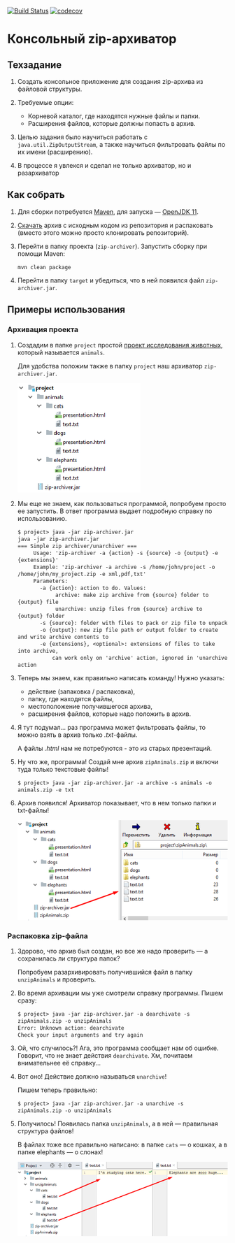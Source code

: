 [![Build Status](https://travis-ci.org/vermucht/zip-archiver.svg?branch=master)](https://travis-ci.org/vermucht/zip-archiver)
[![codecov](https://codecov.io/gh/vermucht/zip-archiver/branch/master/graph/badge.svg)](https://codecov.io/gh/vermucht/zip-archiver)

# Консольный zip-архиватор

## Техзадание

1. Создать консольное приложение для создания zip-архива из файловой структуры.

1. Требуемые опции: 
    - Корневой каталог, где находятся нужные файлы и папки.
    - Расширения файлов, которые должны попасть в архив.
        
1. Целью задания было научиться работать с `java.util.ZipOutputStream`, а также научиться фильтровать файлы по их имени (расширению).

1. В процессе я увлекся и сделал не только архиватор, но и разархиватор 

## Как собрать

1. Для сборки потребуется [Maven](https://maven.apache.org/download.cgi), 
для запуска — [OpenJDK 11](https://jdk.java.net/11/).

1. [Скачать](https://github.com/vermucht/zip-archiver/archive/master.zip)
архив с исходным кодом из репозитория и распаковать 
(вместо этого можно просто клонировать репозиторий).

1. Перейти в папку проекта (`zip-archiver`). 
Запустить сборку при помощи Maven: 
    ```
    mvn clean package
    ```

1. Перейти в папку `target` и убедиться, что в ней появился файл `zip-archiver.jar`.

## Примеры использования

### Архивация проекта

1. Создадим в папке `project` простой 
[проект исследования животных](https://github.com/vermucht/zip-archiver/tree/master/docs/animals), 
который называется `animals`.
    
    Для удобства положим также в папку `project` наш архиватор `zip-archiver.jar`.

    ![Дерево проекта исследователя животных](docs/img/project_tree.png)
    
1. Мы еще не знаем, как пользоваться программой, попробуем просто ее запустить. 
В ответ программа выдает подробную справку по использованию.
    ```
    $ project> java -jar zip-archiver.jar
    java -jar zip-archiver.jar
    === Simple zip archiver/unarchiver ===
         Usage: 'zip-archiver -a {action} -s {source} -o {output} -e {extensions}'
         Example: 'zip-archiver -a archive -s /home/john/project -o /home/john/my_project.zip -e xml,pdf,txt'
         Parameters:
           -a {action}: action to do. Values:
                archive: make zip archive from {source} folder to {output} file
                unarchive: unzip files from {source} archive to {output} folder
           -s {source}: folder with files to pack or zip file to unpack
           -o {output}: new zip file path or output folder to create and write archive contents to
           -e {extensions}, <optional>: extensions of files to take into archive,
               can work only on 'archive' action, ignored in 'unarchive action
    ```
    
1. Теперь мы знаем, как правильно написать команду! 
Нужно указать:
    - действие (запаковка / распаковка),
    - папку, где находятся файлы,
    - местоположение получившегося архива,
    - расширения файлов, которые надо положить в архив.
    
1. Я тут подумал... раз программа может фильтровать файлы, то можно взять в архив только *.txt*-файлы. 
    
    А файлы *.html* нам не потребуются - это из старых презентаций.
    
1. Ну что же, программа! Создай мне архив `zipAnimals.zip` и включи туда только текстовые файлы!
    ```
    $ project> java -jar zip-archiver.jar -a archive -s animals -o animals.zip -e txt
    ```
    
1. Архив появился! Архиватор показывает, что в нем только папки и txt-файлы!

    ![Готовый архив проекта](docs/img/archive_created.png)
    
### Распаковка zip-файла

1. Здорово, что архив был создан, но все же надо проверить — а сохранилась ли структура папок?
    
    Попробуем разархивировать получившийся файл в папку `unzipAnimals` и проверить.

2. Во время архивации мы уже смотрели справку программы. Пишем сразу:
    ```
    $ project> java -jar zip-archiver.jar -a dearchivate -s zipAnimals.zip -o unzipAnimals
    Error: Unknown action: dearchivate
    Check your input arguments and try again
    ```
1. Ой, что случилось?! 
   Ага, это программа сообщает нам об ошибке. 
   Говорит, что не знает действия `dearchivate`.
   Хм, почитаем внимательнее её справку...
   
1. Вот оно! Действие должно называться `unarchive`! 

    Пишем теперь правильно:
    ```
    $ project> java -jar zip-archiver.jar -a unarchive -s zipAnimals.zip -o unzipAnimals
    ```

1. Получилось! 
    Появилась папка `unzipAnimals`, а в ней — правильная
     структура файлов!

   В файлах тоже все правильно написано: 
   в папке `cats` — о кошках, 
   а в папке elephants — о слонах!
   
   ![Архив после распаковки](docs/img/after_unzip.png)

